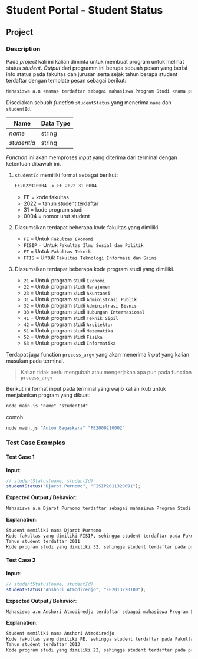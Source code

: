 # Student Portal - Student Status

## Project

### Description

Pada _project_ kali ini kalian diminta untuk membuat program untuk melihat status _student_. _Output_ dari programm ini berupa sebuah pesan yang berisi info status pada fakultas dan jurusan serta sejak tahun berapa student terdaftar dengan template pesan sebagai berikut:

```txt
Mahasiswa a.n <nama> terdaftar sebagai mahasiswa Program Studi <nama prodi> pada <nama fakultas> sejak tahun <tahun terdaftar>.
```

Disediakan sebuah _function_ `studentStatus` yang menerima `name` dan `studentId`.

| Name        | Data Type |
| ----------- | --------- |
| _name_      | string    |
| _studentId_ | string    |

_Function_ ini akan memproses _input_ yang diterima dari terminal dengan ketentuan dibawah ini.

1. `studentId` memiliki format sebagai berikut:

    ```txt
    FE2022310004 -> FE 2022 31 0004
    ```

    - FE = kode fakultas
    - 2022 = tahun student terdaftar
    - 31 = kode program studi
    - 0004 = nomor urut student

2. Diasumsikan terdapat beberapa kode fakultas yang dimiliki.

    - `FE` = Untuk `Fakultas Ekonomi`
    - `FISIP` = Untuk `Fakultas Ilmu Sosial dan Politik`
    - `FT` = Untuk `Fakultas Teknik`
    - `FTIS` = Untuk `Fakultas Teknologi Informasi dan Sains`

3. Diasumsikan terdapat beberapa kode program studi yang dimiliki.

    - `21` = Untuk program studi `Ekonomi`
    - `22` = Untuk program studi `Manajemen`
    - `23` = Untuk program studi `Akuntansi`
    - `31` = Untuk program studi `Administrasi Publik`
    - `32` = Untuk program studi `Administrasi Bisnis`
    - `33` = Untuk program studi `Hubungan Internasional`
    - `41` = Untuk program studi `Teknik Sipil`
    - `42` = Untuk program studi `Arsitektur`
    - `51` = Untuk program studi `Matematika`
    - `52` = Untuk program studi `Fisika`
    - `53` = Untuk program studi `Informatika`

Terdapat juga function `process_argv` yang akan menerima _input_ yang kalian masukan pada terminal.

> Kalian tidak perlu mengubah atau mengerjakan apa pun pada function `process_argv`

Berikut ini format input pada terminal yang wajib kalian ikuti untuk menjalankan program yang dibuat:

```txt
node main.js "name" "studentId"
```

contoh

```bash
node main.js "Anton Bagaskara" "FE2000210002"
```

### Test Case Examples

#### Test Case 1

**Input**:

```js
// studentStatus(name, studentId)
studentStatus("Djarot Purnomo", "FISIP2011320091");
```

**Expected Output / Behavior**:

```txt
Mahasiswa a.n Djarot Purnomo terdaftar sebagai mahasiswa Program Studi Administrasi Bisnis pada Fakultas Ilmu Sosial dan Politik sejak tahun 2011.
```

**Explanation**:

```txt
Student memiliki nama Djarot Purnomo
Kode fakultas yang dimiliki FISIP, sehingga student terdaftar pada Fakultas Ilmu Sosial dan Politik
Tahun student terdaftar 2011
Kode program studi yang dimiliki 32, sehingga student terdaftar pada program studi Administrasi Bisnis
```

#### Test Case 2

**Input**:

```js
// studentStatus(name, studentId)
studentStatus("Anshori Atmodiredjo", "FE2013220100");
```

**Expected Output / Behavior**:

```txt
Mahasiswa a.n Anshori Atmodiredjo terdaftar sebagai mahasiswa Program Studi Manajemen pada Fakultas Ekonomi sejak tahun 2013.
```

**Explanation**:

```txt
Student memiliki nama Anshori Atmodiredjo
Kode fakultas yang dimiliki FE, sehingga student terdaftar pada Fakultas Ekonomi
Tahun student terdaftar 2013
Kode program studi yang dimiliki 22, sehingga student terdaftar pada program studi Manajemen
```
